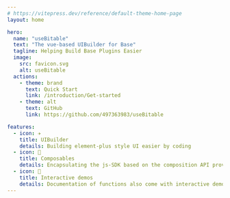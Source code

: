 ```yaml
---
# https://vitepress.dev/reference/default-theme-home-page
layout: home

hero:
  name: "useBitable"
  text: "The vue-based UIBuilder for Base"
  tagline: Helping Build Base Plugins Easier
  image:
    src: favicon.svg
    alt: useBitable
  actions:
    - theme: brand
      text: Quick Start
      link: /introduction/Get-started
    - theme: alt
      text: GitHub
      link: https://github.com/497363983/useBitable

features:
  - icon: ✈️
    title: UIBuilder
    details: Building element-plus style UI easier by coding
  - icon: 🔧
    title: Composables
    details: Encapsulating the js-SDK based on the composition API provides some useful utilities
  - icon: 🔆
    title: Interactive demos
    details: Documentation of functions also come with interactive demos
---
```



